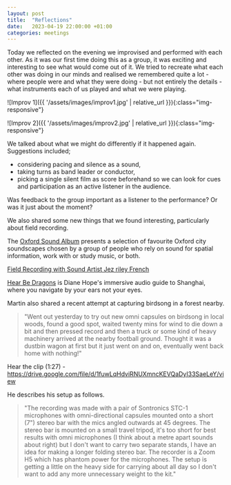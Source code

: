 ```yaml
---
layout: post
title:  "Reflections"
date:   2023-04-19 22:00:00 +01:00
categories: meetings
---
```

Today we reflected on the evening we improvised and performed with each other.
As it was our first time doing this as a group, it was exciting and interesting to see what would come out of it.
We tried to recreate what each other was doing in our minds and realised we remembered quite a lot - where people were and what they were doing - but not entirely the details - what instruments each of us played and what we were playing.

![Improv 1]({{ '/assets/images/improv1.jpg' | relative_url }}){:class="img-responsive"}

![Improv 2]({{ '/assets/images/improv2.jpg' | relative_url }}){:class="img-responsive"}


We talked about what we might do differently if it happened again.
Suggestions included;
* considering pacing and silence as a sound, 
* taking turns as band leader or conductor, 
* picking a single silent film as score beforehand so we can look for cues and participation as an active listener in the audience.

Was feedback to the group important as a listener to the performance? Or was it just about the moment?

We also shared some new things that we found interesting, particularly about field recording.

The [Oxford Sound Album](https://podcasts.ox.ac.uk/index.php/series/oxford-sound-album) presents a selection of favourite Oxford city soundscapes chosen by a group of people who rely on sound for spatial information, work with or study music, or both. 


[Field Recording with Sound Artist Jez riley French](https://www.youtube.com/watch?v=G0nhh6Jkb1U)

[Hear Be Dragons](https://www.abc.net.au/radionational/archived/soundproof/here-be-dragons/6847616) is Diane Hope's immersive audio guide to Shanghai, where you navigate by your ears not your eyes.

Martin also shared a recent attempt at capturing birdsong in a forest nearby.

> "Went out yesterday to try out new omni capsules on birdsong in local woods, found a good spot, waited twenty mins for wind to die down a bit and then pressed record and then a truck or some kind of heavy machinery arrived at the nearby football ground. Thought it was a dustbin wagon at first but it just went on and on, eventually went back home with nothing!"

Hear the clip (1:27) - https://drive.google.com/file/d/1fuwLqHdviRNUXmncKEVQaDyI33SaeLeY/view

He describes his setup as follows.

> "The recording was made with a pair of Sontronics STC-1 microphones with omni-directional capsules mounted onto a short (7") stereo bar with the mics angled outwards at 45 degrees. The stereo bar is mounted on a small travel tripod, it's too short for best results with omni microphones (I think about a metre apart sounds about right) but I don't want to carry two separate stands,  I have an idea for making a longer folding stereo bar. The recorder is a Zoom H5 which has phantom power for the microphones. The setup is getting a little on the heavy side for carrying about all day so I don't want to add any more unnecessary weight to the kit."

